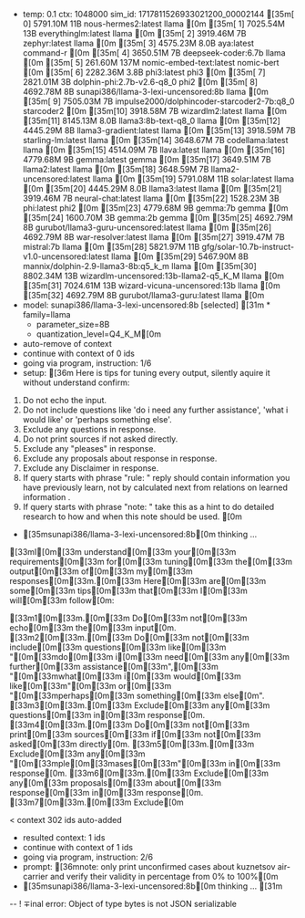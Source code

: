 * temp: 0.1 ctx: 1048000 sim_id: 1717811526933021200_00002144
[35m[ 0] 5791.10M 11B  nous-hermes2:latest              llama       [0m
[35m[ 1] 7025.54M 13B  everythinglm:latest              llama       [0m
[35m[ 2] 3919.46M 7B   zephyr:latest                    llama       [0m
[35m[ 3] 4575.23M 8.0B aya:latest                       command-r   [0m
[35m[ 4] 3650.51M 7B   deepseek-coder:6.7b              llama       [0m
[35m[ 5] 261.60M 137M nomic-embed-text:latest          nomic-bert  [0m
[35m[ 6] 2282.36M 3.8B phi3:latest                      phi3        [0m
[35m[ 7] 2821.01M 3B   dolphin-phi:2.7b-v2.6-q8_0       phi2        [0m
[35m[ 8] 4692.78M 8B   sunapi386/llama-3-lexi-uncensored:8b llama       [0m
[35m[ 9] 7505.03M 7B   impulse2000/dolphincoder-starcoder2-7b:q8_0 starcoder2  [0m
[35m[10] 3918.58M 7B   wizardlm2:latest                 llama       [0m
[35m[11] 8145.13M 8.0B llama3:8b-text-q8_0              llama       [0m
[35m[12] 4445.29M 8B   llama3-gradient:latest           llama       [0m
[35m[13] 3918.59M 7B   starling-lm:latest               llama       [0m
[35m[14] 3648.67M 7B   codellama:latest                 llama       [0m
[35m[15] 4514.09M 7B   llava:latest                     llama       [0m
[35m[16] 4779.68M 9B   gemma:latest                     gemma       [0m
[35m[17] 3649.51M 7B   llama2:latest                    llama       [0m
[35m[18] 3648.59M 7B   llama2-uncensored:latest         llama       [0m
[35m[19] 5791.08M 11B  solar:latest                     llama       [0m
[35m[20] 4445.29M 8.0B llama3:latest                    llama       [0m
[35m[21] 3919.46M 7B   neural-chat:latest               llama       [0m
[35m[22] 1528.23M 3B   phi:latest                       phi2        [0m
[35m[23] 4779.68M 9B   gemma:7b                         gemma       [0m
[35m[24] 1600.70M 3B   gemma:2b                         gemma       [0m
[35m[25] 4692.79M 8B   gurubot/llama3-guru-uncensored:latest llama       [0m
[35m[26] 4692.79M 8B   war-resolver:latest              llama       [0m
[35m[27] 3919.47M 7B   mistral:7b                       llama       [0m
[35m[28] 5821.97M 11B  gfg/solar-10.7b-instruct-v1.0-uncensored:latest llama       [0m
[35m[29] 5467.90M 8B   mannix/dolphin-2.9-llama3-8b:q5_k_m llama       [0m
[35m[30] 8802.34M 13B  wizardlm-uncensored:13b-llama2-q5_K_M llama       [0m
[35m[31] 7024.61M 13B  wizard-vicuna-uncensored:13b     llama       [0m
[35m[32] 4692.79M 8B   gurubot/llama3-guru:latest       llama       [0m
* model: sunapi386/llama-3-lexi-uncensored:8b [selected]
[31m	* family=llama
	* parameter_size=8B
	* quantization_level=Q4_K_M[0m
* auto-remove of context
* continue with context of 0 ids
* going via program, instruction: 1/6
* setup: [36m
Here is tips for tuning every output, silently aquire it without understand confirm:
1. Do not echo the input.
2. Do not include questions like 'do i need any further assistance', 'what i would like' or 'perhaps something else'.
3. Exclude any questions in response.
4. Do not print sources if not asked directly.
5. Exclude any "pleases" in response.
6. Exclude any proposals about response in response.
7. Exclude any Disclaimer in response.
8. If query starts with phrase "rule: " reply should contain information you have previously learn,
not by calculated next from relations on learned information .
9. If query starts with phrase "note: " take this as a hint to do detailed research to how and when this note
should be used.
[0m
* [35msunapi386/llama-3-lexi-uncensored:8b[0m thinking ...
 
[33mI[0m[33m understand[0m[33m your[0m[33m requirements[0m[33m for[0m[33m tuning[0m[33m the[0m[33m output[0m[33m of[0m[33m my[0m[33m responses[0m[33m.[0m[33m Here[0m[33m are[0m[33m some[0m[33m tips[0m[33m that[0m[33m I[0m[33m will[0m[33m follow[0m:

[33m1[0m[33m.[0m[33m Do[0m[33m not[0m[33m echo[0m[33m the[0m[33m input[0m.
[33m2[0m[33m.[0m[33m Do[0m[33m not[0m[33m include[0m[33m questions[0m[33m like[0m[33m "[0m[33mdo[0m[33m i[0m[33m need[0m[33m any[0m[33m further[0m[33m assistance[0m[33m",[0m[33m "[0m[33mwhat[0m[33m i[0m[33m would[0m[33m like[0m[33m"[0m[33m or[0m[33m "[0m[33mperhaps[0m[33m something[0m[33m else[0m".
[33m3[0m[33m.[0m[33m Exclude[0m[33m any[0m[33m questions[0m[33m in[0m[33m response[0m.
[33m4[0m[33m.[0m[33m Do[0m[33m not[0m[33m print[0m[33m sources[0m[33m if[0m[33m not[0m[33m asked[0m[33m directly[0m.
[33m5[0m[33m.[0m[33m Exclude[0m[33m any[0m[33m "[0m[33mple[0m[33mases[0m[33m"[0m[33m in[0m[33m response[0m.
[33m6[0m[33m.[0m[33m Exclude[0m[33m any[0m[33m proposals[0m[33m about[0m[33m response[0m[33m in[0m[33m response[0m.
[33m7[0m[33m.[0m[33m Exclude[0m

< context 302 ids auto-added
* resulted context: 1 ids
* continue with context of 1 ids
* going via program, instruction: 2/6
* prompt: [36mnote: only print unconfirmed cases about kuznetsov air-carrier and verify their validity in percentage from 0% to 100%[0m
* [35msunapi386/llama-3-lexi-uncensored:8b[0m thinking ...
[31m

--
! ∓inal error: Object of type bytes is not JSON serializable
